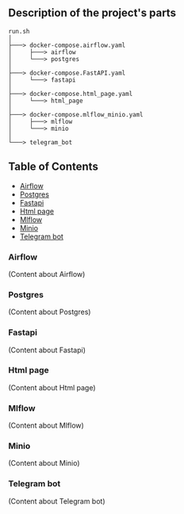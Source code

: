 ## Description of the project's parts

```
run.sh
│
├───> docker-compose.airflow.yaml
│     ├───> airflow
│     └───> postgres
│
├───> docker-compose.FastAPI.yaml
│     └───> fastapi
│
├───> docker-compose.html_page.yaml
│     └───> html_page
│
├───> docker-compose.mlflow_minio.yaml
│     ├───> mlflow
│     └───> minio
│
└───> telegram_bot
```

## Table of Contents

- [Airflow](#airflow)
- [Postgres](#postgres)
- [Fastapi](#fastapi)
- [Html page](#html-page)
- [Mlflow](#mlflow)
- [Minio](#minio)
- [Telegram bot](#telegram-bot)

### Airflow

(Content about Airflow)

### Postgres

(Content about Postgres)

### Fastapi

(Content about Fastapi)

### Html page

(Content about Html page)

### Mlflow

(Content about Mlflow)

### Minio

(Content about Minio)

### Telegram bot

(Content about Telegram bot)